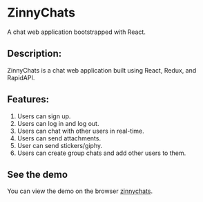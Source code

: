 # ZinnyChats
A chat web application bootstrapped with React.

## Description:

ZinnyChats is a chat web application built using React, Redux, and RapidAPI.

## Features:
1. Users can sign up.
2. Users can log in and log out.
3. Users can chat with other users in real-time.
4. Users can send attachments.
5. User can send stickers/giphy.
6. Users can create group chats and add other users to them.

## See the demo
You can view the demo on the browser [zinnychats](https://zinnychats.netlify.app).
